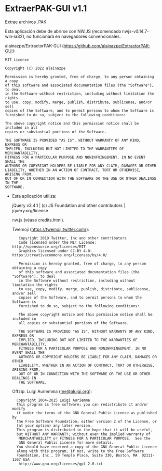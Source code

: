 # ExtraerPAK-GUI v1.1

 Extrae archivos .PAK
 
 Esta aplicación debe de abrirse con NW.JS (recomendado nwjs-v0.14.7-win-ia32), no funcionará en navegadores convencionales.
 
alainazpe/ExtractorPAK-GUI (https://github.com/alainazpe/ExtractorPAK-GUI):

    MIT License

    Copyright (c) 2022 alainazpe

    Permission is hereby granted, free of charge, to any person obtaining a copy
    of this software and associated documentation files (the "Software"), to deal
    in the Software without restriction, including without limitation the rights
    to use, copy, modify, merge, publish, distribute, sublicense, and/or sell
    copies of the Software, and to permit persons to whom the Software is
    furnished to do so, subject to the following conditions:

    The above copyright notice and this permission notice shall be included in all
    copies or substantial portions of the Software.

    THE SOFTWARE IS PROVIDED "AS IS", WITHOUT WARRANTY OF ANY KIND, EXPRESS OR
    IMPLIED, INCLUDING BUT NOT LIMITED TO THE WARRANTIES OF MERCHANTABILITY,
    FITNESS FOR A PARTICULAR PURPOSE AND NONINFRINGEMENT. IN NO EVENT SHALL THE
    AUTHORS OR COPYRIGHT HOLDERS BE LIABLE FOR ANY CLAIM, DAMAGES OR OTHER
    LIABILITY, WHETHER IN AN ACTION OF CONTRACT, TORT OR OTHERWISE, ARISING FROM,
    OUT OF OR IN CONNECTION WITH THE SOFTWARE OR THE USE OR OTHER DEALINGS IN THE
    SOFTWARE.

 - Esta aplicación utiliza:
     
     jQuery v3.4.1 | (c) JS Foundation and other contributors | jquery.org/license

     nw.js (véase credits.html).

     Twemoji (https://twemoji.twitter.com/):

          Copyright 2019 Twitter, Inc and other contributors
          Code licensed under the MIT License: http://opensource.org/licenses/MIT
          Graphics licensed under CC-BY 4.0: https://creativecommons.org/licenses/by/4.0/

          Permission is hereby granted, free of charge, to any person obtaining a copy
          of this software and associated documentation files (the "Software"), to deal
          in the Software without restriction, including without limitation the rights
          to use, copy, modify, merge, publish, distribute, sublicense, and/or sell
          copies of the Software, and to permit persons to whom the Software is
          furnished to do so, subject to the following conditions:

          The above copyright notice and this permission notice shall be included in
          all copies or substantial portions of the Software.

          THE SOFTWARE IS PROVIDED "AS IS", WITHOUT WARRANTY OF ANY KIND, EXPRESS OR
          IMPLIED, INCLUDING BUT NOT LIMITED TO THE WARRANTIES OF MERCHANTABILITY,
          FITNESS FOR A PARTICULAR PURPOSE AND NONINFRINGEMENT. IN NO EVENT SHALL THE
          AUTHORS OR COPYRIGHT HOLDERS BE LIABLE FOR ANY CLAIM, DAMAGES OR OTHER
          LIABILITY, WHETHER IN AN ACTION OF CONTRACT, TORT OR OTHERWISE, ARISING FROM,
          OUT OF OR IN CONNECTION WITH THE SOFTWARE OR THE USE OR OTHER DEALINGS IN
          THE SOFTWARE.

     Offzip: Luigi Auriemma (me@aluigi.org):

         Copyright 2004-2015 Luigi Auriemma
         This program is free software; you can redistribute it and/or modify
         it under the terms of the GNU General Public License as published by
         the Free Software Foundation; either version 2 of the License, or
         (at your option) any later version.
         This program is distributed in the hope that it will be useful,
         but WITHOUT ANY WARRANTY; without even the implied warranty of
          MERCHANTABILITY or FITNESS FOR A PARTICULAR PURPOSE.  See the
          GNU General Public License for more details.
         You should have received a copy of the GNU General Public License
         along with this program; if not, write to the Free Software
         Foundation, Inc., 59 Temple Place, Suite 330, Boston, MA  02111-1307 USA
          http://www.gnu.org/licenses/gpl-2.0.txt
